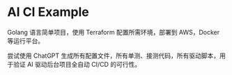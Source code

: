 # AI CI Example

Golang 语言简单项目，使用 Terraform 配置所需环境，部署到 AWS，Docker 等运行平台。

尝试使用 ChatGPT 生成所有配置文件，所有单测、接测代码，所有驱动脚本，用于验证 AI 驱动后台项目全自动 CI/CD 的可行性。
